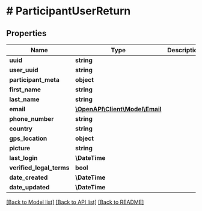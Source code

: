 # # ParticipantUserReturn

## Properties

Name | Type | Description | Notes
------------ | ------------- | ------------- | -------------
**uuid** | **string** |  | [optional]
**user_uuid** | **string** |  | [optional]
**participant_meta** | **object** |  | [optional]
**first_name** | **string** |  | [optional]
**last_name** | **string** |  | [optional]
**email** | [**\OpenAPI\Client\Model\Email**](Email.md) |  | [optional]
**phone_number** | **string** |  | [optional]
**country** | **string** |  | [optional]
**gps_location** | **object** |  | [optional]
**picture** | **string** |  | [optional]
**last_login** | **\DateTime** |  | [optional]
**verified_legal_terms** | **bool** |  | [optional]
**date_created** | **\DateTime** |  | [optional]
**date_updated** | **\DateTime** |  | [optional]

[[Back to Model list]](../../README.md#models) [[Back to API list]](../../README.md#endpoints) [[Back to README]](../../README.md)
